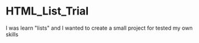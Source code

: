 # HTML_List_Trial
I was learn "lists" and I wanted to create a small project for tested my own skills
